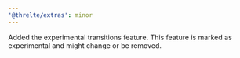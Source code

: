 ```yaml
---
'@threlte/extras': minor
---
```


Added the experimental transitions feature. This feature is marked as experimental and might change or be removed.
